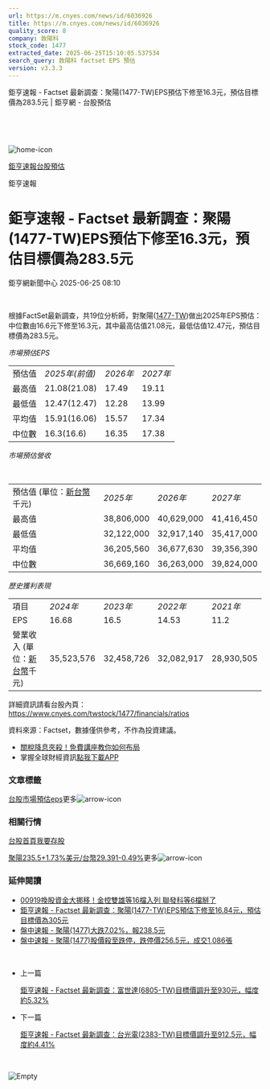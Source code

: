 ```yaml
---
url: https://m.cnyes.com/news/id/6036926
title: https://m.cnyes.com/news/id/6036926
quality_score: 8
company: 敦陽科
stock_code: 1477
extracted_date: 2025-06-25T15:10:05.537534
search_query: 敦陽科 factset EPS 預估
version: v3.3.3
---
```


鉅亨速報 - Factset 最新調查：聚陽(1477-TW)EPS預估下修至16.3元，預估目標價為283.5元 | 鉅亨網 - 台股預估

‌

‌

![home-icon](/assets/icons/breadCrumb/symbol-icon-home.svg)

[鉅亨速報](/news/cat/anue_live)[台股預估](/news/cat/tw_forecast)

鉅亨速報

# 鉅亨速報 - Factset 最新調查：聚陽(1477-TW)EPS預估下修至16.3元，預估目標價為283.5元

鉅亨網新聞中心 2025-06-25 08:10

‌

根據FactSet最新調查，共19位分析師，對聚陽([1477-TW](https://www.cnyes.com/twstock/1477))做出2025年EPS預估：中位數由16.6元下修至16.3元，其中最高估值21.08元，最低估值12.47元，預估目標價為283.5元。

*市場預估EPS*

|  |  |  |  |
| --- | --- | --- | --- |
| 預估值 | *2025年(前值)* | *2026年* | *2027年* |
| 最高值 | 21.08(21.08) | 17.49 | 19.11 |
| 最低值 | 12.47(12.47) | 12.28 | 13.99 |
| 平均值 | 15.91(16.06) | 15.57 | 17.34 |
| 中位數 | 16.3(16.6) | 16.35 | 17.38 |

*市場預估營收*

‌

|  |  |  |  |
| --- | --- | --- | --- |
| 預估值 (單位：[新台幣](https://invest.cnyes.com/forex/detail/usdtwd)千元) | *2025年* | *2026年* | *2027年* |
| 最高值 | 38,806,000 | 40,629,000 | 41,416,450 |
| 最低值 | 32,122,000 | 32,917,140 | 35,417,000 |
| 平均值 | 36,205,560 | 36,677,630 | 39,356,390 |
| 中位數 | 36,669,160 | 36,263,000 | 39,824,000 |

*歷史獲利表現*

|  |  |  |  |  |
| --- | --- | --- | --- | --- |
| 項目 | *2024年* | *2023年* | *2022年* | *2021年* |
| EPS | 16.68 | 16.5 | 14.53 | 11.2 |
| 營業收入 (單位：[新台幣](https://invest.cnyes.com/forex/detail/usdtwd)千元) | 35,523,576 | 32,458,726 | 32,082,917 | 28,930,505 |

詳細資訊請看台股內頁：  
<https://www.cnyes.com/twstock/1477/financials/ratios>

資料來源：Factset，數據僅供參考，不作為投資建議。

* [關稅降息夾殺！免費講座教你如何布局](https://www.rsc.com.tw/Cnyes_RSC/SeminarBooking2025InvestmentOutlook.aspx?utm_source=anue&utm_medium=usstocks_end)
* 掌握全球財經資訊[點我下載APP](http://www.cnyes.com/app/?utm_source=mweb&utm_medium=HamMenuBanner&utm_campaign=fixed&utm_content=entr)

### 文章標籤

[台股](https://news.cnyes.com/tag/台股 "台股")[市場預估](https://news.cnyes.com/tag/市場預估 "市場預估")[eps](https://news.cnyes.com/tag/eps "eps")更多![arrow-icon](/assets/icons/arrows/arrow-down.svg)

### 相關行情

[台股首頁](https://www.cnyes.com/twstock)[我要存股](https://supr.link/8OHaU)

[聚陽235.5+1.73%](https://www.cnyes.com/twstock/1477)[美元/台幣29.391-0.49%](https://invest.cnyes.com/forex/detail/USDTWD)更多![arrow-icon](/assets/icons/arrows/arrow-down.svg)

### 延伸閱讀

* [00919換股資金大挪移！金控雙雄等16檔入列 聯發科等6檔掰了](/news/id/6005453)
* [鉅亨速報 - Factset 最新調查：聚陽(1477-TW)EPS預估下修至16.84元，預估目標價為305元](/news/id/5989903)
* [盤中速報 - 聚陽(1477)大跌7.02%，報238.5元](/news/id/5961843)
* [盤中速報 - 聚陽(1477)股價殺至跌停，跌停價256.5元，成交1,086張](/news/id/5959890)

‌

* 上一篇

  [鉅亨速報 - Factset 最新調查：富世達(6805-TW)目標價調升至930元，幅度約5.32%](/news/id/6037441)
* 下一篇

  [鉅亨速報 - Factset 最新調查：台光電(2383-TW)目標價調升至912.5元，幅度約4.41%](/news/id/6034035)

‌

![Empty](/assets/icons/skeleton/empty-image.svg)

‌